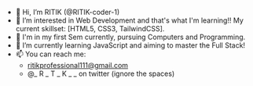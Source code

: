 - 👋 Hi, I’m RITIK (@RITIK-coder-1)
- 👀 I’m interested in Web Development and that's what I'm learning!! My current skillset: [HTML5, CSS3, TailwindCSS].
- 🌱 I'm in my first Sem currently, pursuing Computers and Programming. 
- 🌱 I’m currently learning JavaScript and aiming to master the Full Stack!
- 📫 You can reach me:
   - ritikprofessional111@gmail.com
   - @_ R _ T _ K _ _ on twitter (ignore the spaces)

